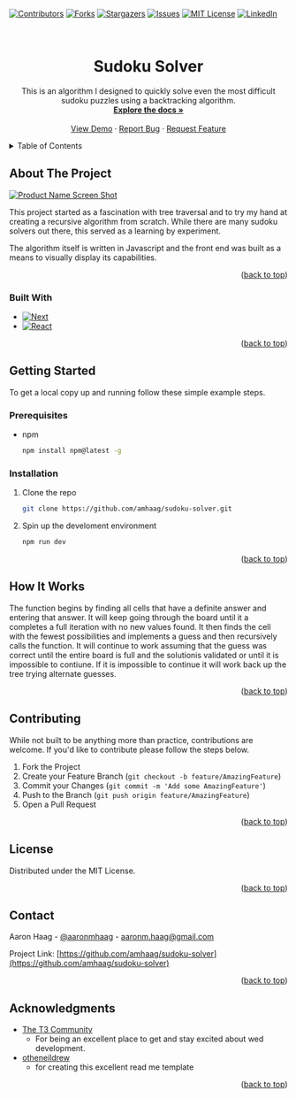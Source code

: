 [![Contributors][contributors-shield]][contributors-url]
[![Forks][forks-shield]][forks-url]
[![Stargazers][stars-shield]][stars-url]
[![Issues][issues-shield]][issues-url]
[![MIT License][license-shield]][license-url]
[![LinkedIn][linkedin-shield]][linkedin-url]




<br />
<div align="center">

<h1 align="center">Sudoku Solver</h1>

  <p align="center">
    This is an algorithm I designed to quickly solve even the most difficult sudoku puzzles using a backtracking algorithm. 
    <br />
    <a href="https://github.com/amhaag/sudoku-solver"><strong>Explore the docs »</strong></a>
    <br />
    <br />
    <a href="https://github.com/amhaag/sudoku-solver">View Demo</a>
    ·
    <a href="https://github.com/amhaag/sudoku-solver/issues">Report Bug</a>
    ·
    <a href="https://github.com/amhaag/sudoku-solver/issues">Request Feature</a>
  </p>
</div>



<!-- TABLE OF CONTENTS -->
<details>
  <summary>Table of Contents</summary>
  <ol>
    <li>
      <a href="#about-the-project">About The Project</a>
      <ul>
        <li><a href="#built-with">Built With</a></li>
      </ul>
    </li>
    <li>
      <a href="#getting-started">Getting Started</a>
      <ul>
        <li><a href="#prerequisites">Prerequisites</a></li>
        <li><a href="#installation">Installation</a></li>
      </ul>
    </li>
    <li><a href="#how-it-works">How it Works</a></li>
    <li><a href="#contributing">Contributing</a></li>
    <li><a href="#license">License</a></li>
    <li><a href="#contact">Contact</a></li>
    <li><a href="#acknowledgments">Acknowledgments</a></li>
  </ol>
</details>



<!-- ABOUT THE PROJECT -->
## About The Project

[![Product Name Screen Shot][product-screenshot]](https://example.com)

This project started as a fascination with tree traversal and to try my hand at creating a recursive algorithm from scratch. While there are many sudoku solvers out there, this served as a learning by experiment. 

The algorithm itself is written in Javascript and the front end was built as a means to visually display its capabilities. 


<p align="right">(<a href="#readme-top">back to top</a>)</p>



### Built With

* [![Next][Next.js]][Next-url]
* [![React][React.js]][React-url]


<p align="right">(<a href="#readme-top">back to top</a>)</p>



<!-- GETTING STARTED -->
## Getting Started

To get a local copy up and running follow these simple example steps.

### Prerequisites


* npm
  ```sh
  npm install npm@latest -g
  ```

### Installation

1. Clone the repo
   ```sh
   git clone https://github.com/amhaag/sudoku-solver.git
   ```
2. Spin up the develoment environment
      ```sh
   npm run dev
   ```


<p align="right">(<a href="#readme-top">back to top</a>)</p>



<!-- USAGE EXAMPLES -->
## How It Works

The function begins by finding all cells that have a definite answer and entering that answer. It will keep going through the board until it a completes a full iteration with no new values found. It then finds the cell with the fewest possibilities and implements a guess and then recursively calls the function. It will continue to work assuming that the guess was correct until the entire board is full and the solutionis validated or until it is impossible to contiune. If it is impossible to continue it will work back up the tree trying alternate guesses. 



<p align="right">(<a href="#readme-top">back to top</a>)</p>




<!-- CONTRIBUTING -->
## Contributing

While not built to be anything more than practice, contributions are welcome. If you'd like to contribute please follow the steps below. 

1. Fork the Project
2. Create your Feature Branch (`git checkout -b feature/AmazingFeature`)
3. Commit your Changes (`git commit -m 'Add some AmazingFeature'`)
4. Push to the Branch (`git push origin feature/AmazingFeature`)
5. Open a Pull Request

<p align="right">(<a href="#readme-top">back to top</a>)</p>



<!-- LICENSE -->
## License

Distributed under the MIT License.

<p align="right">(<a href="#readme-top">back to top</a>)</p>



<!-- CONTACT -->
## Contact

Aaron Haag - [@aaronmhaag](https://twitter.com/aaronmhaag) - aaronm.haag@gmail.com

Project Link: [https://github.com/amhaag/sudoku-solver](https://github.com/amhaag/sudoku-solver)

<p align="right">(<a href="#readme-top">back to top</a>)</p>



<!-- ACKNOWLEDGMENTS -->
## Acknowledgments

* [The T3 Community](https://create.t3.gg/)
  * For being an excellent place to get and stay excited about wed development.
* [otheneildrew](https://github.com/othneildrew/Best-README-Template)
  * for creating this excellent read me template

<p align="right">(<a href="#readme-top">back to top</a>)</p>



<!-- MARKDOWN LINKS & IMAGES -->
<!-- https://www.markdownguide.org/basic-syntax/#reference-style-links -->
[contributors-shield]: https://img.shields.io/github/contributors/amhaag/sudoku-solver.svg?style=for-the-badge
[contributors-url]: https://github.com/amhaag/sudoku-solver/graphs/contributors
[forks-shield]: https://img.shields.io/github/forks/amhaag/sudoku-solver.svg?style=for-the-badge
[forks-url]: https://github.com/amhaag/sudoku-solver/network/members
[stars-shield]: https://img.shields.io/github/stars/amhaag/sudoku-solver.svg?style=for-the-badge
[stars-url]: https://github.com/amhaag/sudoku-solver/stargazers
[issues-shield]: https://img.shields.io/github/issues/amhaag/sudoku-solver.svg?style=for-the-badge
[issues-url]: https://github.com/amhaag/sudoku-solver/issues
[license-shield]: https://img.shields.io/github/license/amhaag/sudoku-solver.svg?style=for-the-badge
[license-url]: https://github.com/amhaag/sudoku-solver/blob/master/LICENSE.txt
[linkedin-shield]: https://img.shields.io/badge/-LinkedIn-black.svg?style=for-the-badge&logo=linkedin&colorB=555
[linkedin-url]: https://linkedin.com/in/aaron-haag
[product-screenshot]: images/screenshot.png
[Next.js]: https://img.shields.io/badge/next.js-000000?style=for-the-badge&logo=nextdotjs&logoColor=white
[Next-url]: https://nextjs.org/
[React.js]: https://img.shields.io/badge/React-20232A?style=for-the-badge&logo=react&logoColor=61DAFB
[React-url]: https://reactjs.org/
